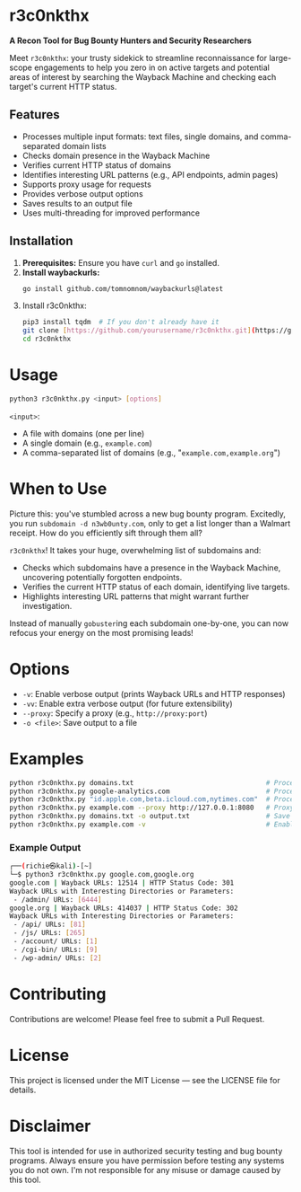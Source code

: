 # r3c0nkthx 

**A Recon Tool for Bug Bounty Hunters and Security Researchers**

Meet `r3c0nkthx`: your trusty sidekick to streamline reconnaissance for large-scope engagements to help you zero in on active targets and potential areas of interest by searching the Wayback Machine and checking each target's current HTTP status.

## Features

* Processes multiple input formats: text files, single domains, and comma-separated domain lists
* Checks domain presence in the Wayback Machine
* Verifies current HTTP status of domains
* Identifies interesting URL patterns (e.g., API endpoints, admin pages)
* Supports proxy usage for requests
* Provides verbose output options
* Saves results to an output file
* Uses multi-threading for improved performance

## Installation
1. **Prerequisites:** Ensure you have `curl` and `go` installed.
2. **Install waybackurls:** 
   ```bash
   go install github.com/tomnomnom/waybackurls@latest
   ```
3. Install r3c0nkthx:
   ```Bash
   pip3 install tqdm  # If you don't already have it
   git clone [https://github.com/yourusername/r3c0nkthx.git](https://github.com/yourusername/r3c0nkthx.git)
   cd r3c0nkthx
   ```
     
# Usage
```Bash
python3 r3c0nkthx.py <input> [options]
```
`<input>`:
* A file with domains (one per line)
* A single domain (e.g., `example.com`)
* A comma-separated list of domains (e.g., "`example.com,example.org`")

# When to Use
Picture this: you've stumbled across a new bug bounty program. Excitedly, you run `subdomain -d n3wb0unty.com`, only to get a list longer than a Walmart receipt. 
How do you efficiently sift through them all?

`r3c0nkthx`! It takes your huge, overwhelming list of subdomains and:
* Checks which subdomains have a presence in the Wayback Machine, uncovering potentially forgotten endpoints.
* Verifies the current HTTP status of each domain, identifying live targets.
* Highlights interesting URL patterns that might warrant further investigation.

Instead of manually `gobuster`ing each subdomain one-by-one, you can now refocus your energy on the most promising leads!

# Options
* `-v`: Enable verbose output (prints Wayback URLs and HTTP responses)
* `-vv`: Enable extra verbose output (for future extensibility)
* `--proxy`: Specify a proxy (e.g., `http://proxy:port`)
* `-o <file>`: Save output to a file

# Examples
```bash
python r3c0nkthx.py domains.txt                                 # Process a file with domains and/or subdomains
python r3c0nkthx.py google-analytics.com                        # Process a single domain
python r3c0nkthx.py "id.apple.com,beta.icloud.com,nytimes.com"  # Process multiple domains and subdomains
python r3c0nkthx.py example.com --proxy http://127.0.0.1:8080   # Proxy through Burp
python r3c0nkthx.py domains.txt -o output.txt                   # Save output to a file
python r3c0nkthx.py example.com -v                              # Enable verbose output
```

### Example Output
```bash
┌──(richie㉿kali)-[~]
└─$ python3 r3c0nkthx.py google.com,google.org
google.com | Wayback URLs: 12514 | HTTP Status Code: 301
Wayback URLs with Interesting Directories or Parameters:
 - /admin/ URLs: [6444]
google.org | Wayback URLs: 414037 | HTTP Status Code: 302
Wayback URLs with Interesting Directories or Parameters:
 - /api/ URLs: [81]
 - /js/ URLs: [265]
 - /account/ URLs: [1]
 - /cgi-bin/ URLs: [9]
 - /wp-admin/ URLs: [2]
```

# Contributing
Contributions are welcome! Please feel free to submit a Pull Request.

# License
This project is licensed under the MIT License — see the LICENSE file for details.   

# Disclaimer
This tool is intended for use in authorized security testing and bug bounty programs. Always ensure you have permission before testing any systems you do not own. I'm not responsible for any misuse or damage caused by this tool.
